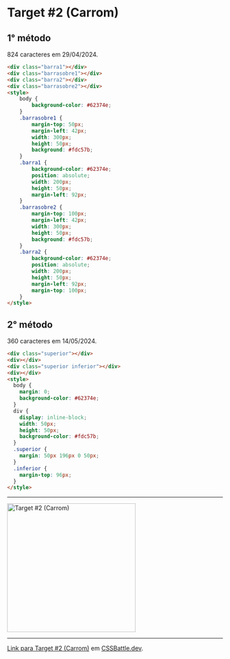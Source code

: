 # Target #2 (Carrom)

## 1° método

824 caracteres em 29/04/2024.

```HTML
<div class="barra1"></div>
<div class="barrasobre1"></div>
<div class="barra2"></div>
<div class="barrasobre2"></div>
<style>
    body {
        background-color: #62374e;
    }
    .barrasobre1 {
        margin-top: 50px;
        margin-left: 42px;
        width: 300px;
        height: 50px;
        background: #fdc57b;
    }
    .barra1 {
        background-color: #62374e;
        position: absolute;
        width: 200px;
        height: 50px;
        margin-left: 92px;
    }
    .barrasobre2 {
        margin-top: 100px;
        margin-left: 42px;
        width: 300px;
        height: 50px;
        background: #fdc57b;
    }
    .barra2 {
        background-color: #62374e;
        position: absolute;
        width: 200px;
        height: 50px;
        margin-left: 92px;
        margin-top: 100px;
    }
</style>
```

## 2° método

360 caracteres em 14/05/2024.

```HTML
<div class="superior"></div>
<div></div>
<div class="superior inferior"></div>
<div></div>
<style>
  body {
    margin: 0;
    background-color: #62374e;
  }
  div {
    display: inline-block;
    width: 50px;
    height: 50px;
    background-color: #fdc57b;
  }
  .superior {
    margin: 50px 196px 0 50px;
  }
  .inferior {
    margin-top: 96px;
  }
</style>
```

---
<img src="https://cssbattle.dev/targets/2.png" title="Target #2 (Carrom)" width="300px">

---

[Link para Target #2 (Carrom)](https://cssbattle.dev/play/2) em [CSSBattle.dev](https://cssbattle.dev/).